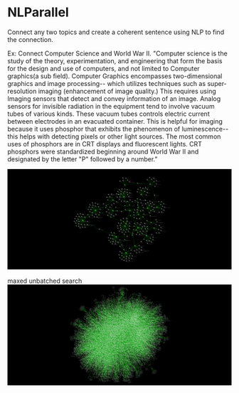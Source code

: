 # NLParallel

Connect any two topics and create a coherent sentence using NLP to find the connection.

Ex: Connect Computer Science and World War II. 
"Computer science is the study of the theory, experimentation, and engineering that form the basis for the design and use of computers, and not limited to Computer graphics(a sub field). Computer Graphics encompasses two-dimensional graphics and image processing-- which utilizes techniques such as super-resolution imaging (enhancement of image quality.) This requires using Imaging sensors that detect and convey information of an image. Analog sensors for invisible radiation
in the equipment tend to involve vacuum tubes of various kinds. These vacuum tubes controls electric current between electrodes in an evacuated container. This is helpful for imaging because it uses phosphor that exhibits the phenomenon of luminescence-- this helps with detecting pixels or other light sources. The most common uses of phosphors are in CRT displays and fluorescent lights. CRT phosphors were standardized beginning around World War II and designated by the letter "P" followed by a number."

![3 deep](https://github.com/Compiler/NLParallel/blob/master/NetworkData/NetworkSIFData/graphBrain_3.sif.png)

maxed unbatched search
![5 deep](https://github.com/Compiler/NLParallel/blob/master/NetworkData/NetworkSIFData/graphBrain.sif_1.png)
